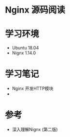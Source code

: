 # Nginx 源码阅读

# 学习环境

- Ubuntu 18.04
- Nignx 1.14.0

# 学习笔记

- Nginx 开发HTTP模块
- 

# 参考

- 深入理解Nignx (第二版)